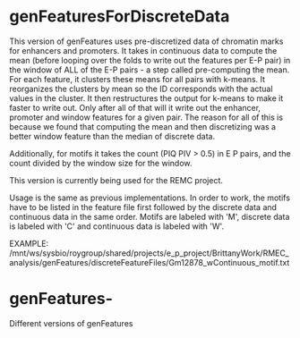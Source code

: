 # genFeaturesForDiscreteData

This version of genFeatures uses pre-discretized data of chromatin marks for enhancers and promoters. It takes in continuous data to compute the mean (before looping over the folds to write out the features per E-P pair) in the window of ALL of the E-P pairs - a step called pre-computing the mean. For each feature, it clusters these means for all pairs with k-means. It reorganizes the clusters by mean so the ID corresponds with the actual values in the cluster. It then restructures the output for k-means to make it faster to write out. Only after all of that will it write out the enhancer, promoter and window features for a given pair. The reason for all of this is because we found that computing the mean and then discretizing was a better window feature than the median of discrete data. 

Additionally, for motifs it takes the count (PIQ PIV > 0.5) in E P pairs, and the count divided by the window size for the window. 

This version is currently being used for the REMC project. 

Usage is the same as previous implementations. In order to work, the motifs have to be listed in the feature file first followed by the discrete data and continuous data in the same order. Motifs are labeled with 'M', discrete data is labeled with 'C' and continuous data is labeled with 'W'.

EXAMPLE: /mnt/ws/sysbio/roygroup/shared/projects/e_p_project/BrittanyWork/RMEC_analysis/genFeatures/discreteFeatureFiles/Gm12878_wContinuous_motif.txt


# genFeatures-
Different versions of genFeatures
